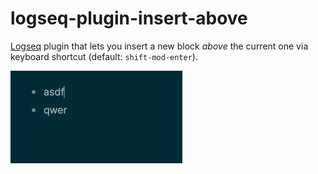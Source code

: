 # logseq-plugin-insert-above

[Logseq](https://logseq.com/) plugin that lets you insert a new block _above_ the current one via keyboard shortcut (default: `shift-mod-enter`).

![](insert-above.gif)
